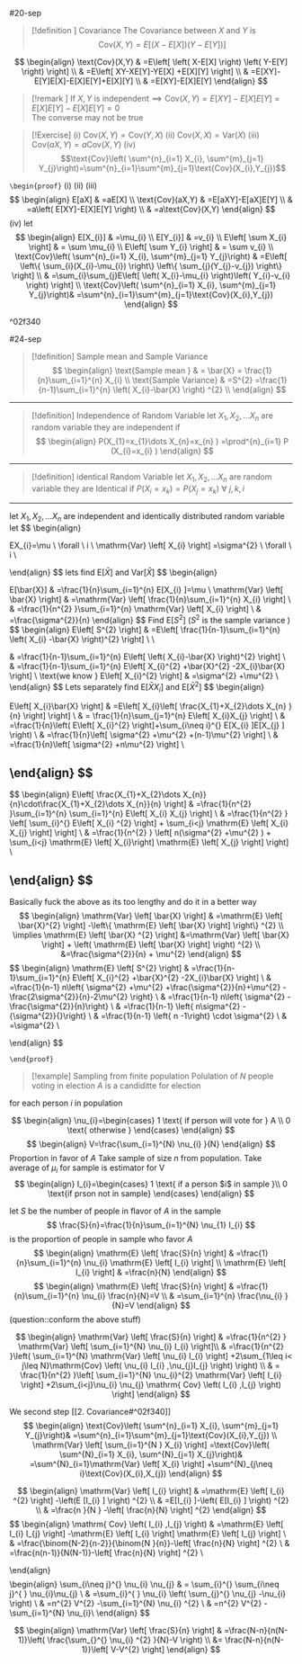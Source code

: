#20-sep 
> [!definition ] Covariance
> The Covariance between $X$ and $Y$ is $$\text{Cov}(X,Y)=E\left[ \left( X-E[X] \right) \left( Y-E[Y] \right)   \right] $$

$$
\begin{align}
\text{Cov}(X,Y) & =E\left[ \left( X-E[X] \right) \left( Y-E[Y] \right)   \right] \\
 & =E\left[ XY-XE[Y]-YE[X] +E[X][Y] \right]  \\
 & =E[XY]-E[Y]E[X]-E[X]E[Y]+E[X][Y] \\
 & =E[XY]-E[X]E[Y]
\end{align}
$$
> [!remark ] 
> If $X,Y$ is independent$\implies \text{Cov}(X,Y)=E[XY]-E[X]E[Y]=E[X]E[Y]-E[X]E[Y]=0$  
>The converse may not be true

> [!Exercise] 
>(i) $\text{Cov}(X,Y)=\text{Cov}(Y,X)$
>(ii) $\text{Cov}(X,X)= \text{Var}(X)$
>(iii) $\text{Cov}(aX,Y)=a\text{Cov}(X,Y)$
>(iv) $$\text{Cov}\left( \sum^{n}_{i=1} X_{i}, \sum^{m}_{j=1} Y_{j}\right)=\sum^{n}_{i=1}\sum^{m}_{j=1}\text{Cov}(X_{i},Y_{j})$$
>

`\begin{proof}`
(i)
(ii)
(iii)
$$
\begin{align}
E[aX] & =aE[X] \\
\text{Cov}(aX,Y) & =E[aXY]-E[aX]E[Y] \\
 & =a\left( E[XY]-E[X]E[Y] \right)  \\
 & =a\text{Cov}(X,Y)
\end{align}
$$
(iv) let
$$
\begin{align}
E[X_{i}] & =\mu_{i} \\
E[Y_{i}] & =v_{i} \\
E\left[ \sum X_{i} \right] & = \sum \mu_{i} \\
E\left[ \sum Y_{i} \right] & = \sum v_{i} \\
\text{Cov}\left( \sum^{n}_{i=1} X_{i}, \sum^{m}_{j=1} Y_{j}\right) & =E\left[ \left\{  \sum_{i}(X_{i}-\mu_{i}) \right\} \left\{  \sum_{j}(Y_{j}-v_{j}) \right\} \right] \\
 & =\sum_{i}\sum_{j}E\left[ \left( X_{i}-\mu_{i}  \right)\left( Y_{i}-v_{i} \right)   \right]  \\
 \text{Cov}\left( \sum^{n}_{i=1} X_{i}, \sum^{m}_{j=1} Y_{j}\right)& =\sum^{n}_{i=1}\sum^{m}_{j=1}\text{Cov}(X_{i},Y_{j})
\end{align}
$$

^02f340

#24-sep 

> [!definition] Sample mean and Sample Variance
$$
\begin{align}
\text{Sample mean } &  = \bar{X} = \frac{1}{n}\sum_{i=1}^{n} X_{i}  \\
\text{Sample Variance} & =S^{2} =\frac{1}{n-1}\sum_{i=1}^{n} \left( X_{i}-\bar{X}  \right) ^{2}  \\
\end{align}
$$


---
>[!definition] Independence of Random Variable 
>let $X_{1},X_{2},\dots X_{n}$ are random variable they are independent if 
$$
\begin{align}
P(X_{1}=x_{1}\dots X_{n}=x_{n}  ) =\prod^{n}_{i=1} P  (X_{i}=x_{i}  )  
\end{align}
$$

---
>[!definition] identical Random Variable 
>let $X_{1},X_{2},\dots X_{n}$ are random variable they are Identical if 
$P(X_{i}=x_{k})=P(X_{j}=x_{k}) \ \forall \ j,k,i$

---
let $X_{1},X_{2},\dots X_{n}$ are independent and identically distributed random variable 
let 
$$
\begin{align}


EX_{i}=\mu \ \forall \ i \\
\mathrm{Var} \left[ X_{i}  \right] =\sigma^{2}  \ \forall \ i \\

\end{align}
$$
lets find $\mathrm{E} \left[ \bar{X} \right]$ and $\mathrm{Var} \left[ \bar{X} \right]$ 
$$
\begin{align}

E[\bar{X}] & =\frac{1}{n}\sum_{i=1}^{n} E[X_{i} ]=\mu \\
		\mathrm{Var} \left[ \bar{X} \right] &  =\mathrm{Var} \left[ \frac{1}{n}\sum_{i=1}^{n} X_{i}  \right]  \\
 & =\frac{1}{n^{2} }\sum_{i=1}^{n}  \mathrm{Var} \left[ X_{i}  \right]  \\
 & =\frac{\sigma^{2}}{n}
\end{align}
$$
Find $\mathrm{E} \left[ S^{2} \right]$ ($S^{2}$ is the sample variance ) 
$$
\begin{align}
			E\left[ S^{2}  \right]  & =E\left[ \frac{1}{n-1}\sum_{i=1}^{n} \left( X_{i} -\bar{X}  \right)^{2}   \right]  \\ \\

 & =\frac{1}{n-1}\sum_{i=1}^{n} E\left[ \left( X_{i}-\bar{X}  \right)^{2} \right] \\
 & =\frac{1}{n-1}\sum_{i=1}^{n} E\left[  X_{i}^{2} +\bar{X}^{2} -2X_{i}\bar{X}   \right]  \\
\text{we know } E\left[ X_{i}^{2}  \right]  & =\sigma^{2} +\mu^{2}   \\
\end{align}
$$
Lets separately find  $\mathrm{E} \left[ \bar{X} X_{i}\right]$ and $\mathrm{E} \left[ \bar{X}^{2} \right]$ 
$$
\begin{align}

E\left[ X_{i}\bar{X}  \right]  & =E\left[ X_{i}\left[ \frac{X_{1}+X_{2}\dots X_{n} }{n} \right]   \right]  \\
		 & = \frac{1}{n}\sum_{j=1}^{n} E\left[ X_{i}X_{j}   \right]  \\
	 & =\frac{1}{n}\left( E\left[ X_{i}^{2} \right]+\sum_{i\neq i}^{}   E[X_{i} ]E[X_{j} ]  \right)  \\
	 & =\frac{1}{n}\left[ \sigma^{2} +\mu^{2} +(n-1)\mu^{2}  \right]  \\
	 & =\frac{1}{n}\left[ \sigma^{2}  +n\mu^{2}  \right]  \\
 
\end{align}
$$
---
$$
\begin{align}
  E\left[ \frac{X_{1}+X_{2}\dots X_{n}}{n}\cdot\frac{X_{1}+X_{2}\dots X_{n}}{n} \right] 
 & =\frac{1}{n^{2} }\sum_{i=1}^{n} \sum_{i=1}^{n} E\left[ X_{i}  X_{j}  \right]  \\
& =\frac{1}{n^{2} } \left[ \sum_{i}^{} E\left[ X_{i} ^{2}  \right]  + \sum_{i<j} \mathrm{E} \left[ X_{i} X_{j}  \right] \right]  \\
& =\frac{1}{n^{2} } \left[ n(\sigma^{2} +\mu^{2} ) + \sum_{i<j} \mathrm{E} \left[ X_{i}\right]  \mathrm{E} \left[ X_{j} \right] \right] \\

\end{align}
$$
---

Basically fuck the above as its too lengthy and do it in a better way
$$
\begin{align}
	\mathrm{Var} \left[ \bar{X} \right]  & =\mathrm{E} \left[ \bar{X}^{2}  \right]  -\left\{ \mathrm{E} \left[ \bar{X} \right]  \right\} ^{2}  \\
		\implies \mathrm{E} \left[ \bar{X} ^{2} \right]  &=\mathrm{Var} \left[ \bar{X} \right] + \left( \mathrm{E} \left[ \bar{X} \right]  \right) ^{2} \\
 &=\frac{\sigma^{2}}{n}  + \mu^{2} 
\end{align}
$$
$$
\begin{align}
\mathrm{E} \left[ S^{2}  \right]  & =\frac{1}{n-1}\sum_{i=1}^{n} E\left[  X_{i}^{2} +\bar{X}^{2} -2X_{i}\bar{X}   \right]   \\
 & =\frac{1}{n-1} n\left\{ \sigma^{2} +\mu^{2} +\frac{\sigma^{2}}{n}+\mu^{2} -\frac{2\sigma^{2}}{n}-2\mu^{2} \right\} \\
 & =\frac{1}{n-1} n\left\{ \sigma^{2}  -\frac{\sigma^{2}}{n}\right\} \\
 & =\frac{1}{n-1} \left\{ n\sigma^{2}  -{\sigma^{2}}{}\right\} \\
 & =\frac{1}{n-1} \left\{ n  -1\right\} \cdot \sigma^{2}  \\
 & =\sigma^{2}  \\

\end{align}
$$

`\end{proof}`

<div class="math math-block is-loaded" ></div>



> [!example] Sampling from finite population 
> Polulation of $N$ people voting in election $A$ is a candiditte for election

for each person $i$ in population

$$
\begin{align}
\nu_{i}=\begin{cases}
1 \text{ if person will vote for  } A  \\
0 \text{ otherwise }
\end{cases} 
\end{align}
$$
$$
\begin{align}
	V=\frac{\sum_{i=1}^{N} \nu_{i} }{N}
\end{align}
$$
Proportion in favor of $A$ 
Take sample of size $n$ from population.
Take average of $\mu_{i}$ for sample is estimator for V
$$
\begin{align}
I_{i}=\begin{cases}
1 \text{ if a person $i$ in sample }\\
0 \text{if prson not in sample}
\end{cases} 
\end{align}
$$

let $S$ be the number of people in flavor of $A$ in the sample 
$$
\frac{S}{n}=\frac{1}{n}\sum_{i=1}^{N} \nu_{1} I_{i} 
$$
is the proportion of people in sample who favor $A$ 
$$
\begin{align}
			\mathrm{E} \left[ \frac{S}{n} \right]  & =\frac{1}{n}\sum_{i=1}^{n} \nu_{i} \mathrm{E} \left[ I_{i}  \right]  \\
	\mathrm{E} \left[ I_{i}  \right]  & =\frac{n}{N}
\end{align}
$$
$$
\begin{align}
				\mathrm{E} \left[ \frac{S}{n} \right]  & =\frac{1}{n}\sum_{i=1}^{n} \nu_{i} \frac{n}{N}=V  \\
& =\sum_{i=1}^{n} \frac{\nu_{i} }{N}=V
\end{align}
$$
(question::conform the above stuff)

$$
\begin{align}
		\mathrm{Var} \left[ \frac{S}{n} \right]  & =\frac{1}{n^{2} }  \mathrm{Var} \left[ \sum_{i=1}^{N} \nu_{i} I_{i}  \right]\\
		 & =\frac{1}{n^{2} }\left( \sum_{i=1}^{N} \mathrm{Var} \left[ \nu_{i} I_{i}  \right]  +2\sum_{1\leq i< j\leq N}\mathrm{Cov} \left( \nu_{i} I_{i} ,\nu_{j}I_{j}   \right)  \right)  \\
				 & = \frac{1}{n^{2} }\left[ \sum_{i=1}^{N} \nu_{i}^{2} \mathrm{Var} \left[ I_{i}  \right] +2\sum_{i<j}\nu_{i} \nu_{j} \mathrm{ Cov} \left( I_{i} ,I_{j}  \right)    \right] 
\end{align}
$$

We second step [[2. Covariance#^02f340]]  
$$
\begin{align}
 \text{Cov}\left( \sum^{n}_{i=1} X_{i}, \sum^{m}_{j=1} Y_{j}\right)& =\sum^{n}_{i=1}\sum^{m}_{j=1}\text{Cov}(X_{i},Y_{j}) \\
 \mathrm{Var} \left[ \sum_{i=1}^{N } X_{i}   \right] =\text{Cov}\left( \sum^{N}_{i=1} X_{i}, \sum^{N}_{j=1} X_{j}\right)& =\sum^{N}_{i=1}\mathrm{Var} \left[ X_{i}  \right] +\sum^{N}_{j\neq i}\text{Cov}(X_{i},X_{j})
\end{align}
$$



$$
\begin{align}
\mathrm{Var} \left[ I_{i}  \right] &   =\mathrm{E} \left[ I_{i} ^{2}  \right] -\left(E [I_{i} ] \right) ^{2}  \\
		 & =E[I_{i} ]-\left( E[I_{i} ] \right) ^{2}  \\
			 & =\frac{n }{N } -\left[ \frac{n}{N} \right] ^{2} 
\end{align}
$$
$$
\begin{align}
\mathrm{ Cov} \left( I_{i} ,I_{j}  \right) &  =\mathrm{E} \left[ I_{i} I_{j}  \right] -\mathrm{E} \left[ I_{i}  \right] \mathrm{E} \left[ I_{j}  \right]  \\
	 & =\frac{\binom{N-2}{n-2}}{\binom{N }{n}}-\left[ \frac{n}{N} \right] ^{2}  \\
	 & =\frac{n(n-1)}{N(N-1)}-\left[ \frac{n}{N} \right] ^{2}  \\

\end{align}
$$
$$
\begin{align}
\sum_{i\neq j}^{} \nu_{i} \nu_{j}  & = \sum_{i}^{} \sum_{i\neq j}^{ } \nu_{i}\nu_{j}   \\
& =\sum_{i}^{ } \nu_{i} \left( \sum_{j}^{} \nu_{j} -\nu_{i}  \right) \\
& =n^{2} V^{2} -\sum_{i=1}^{N} \nu_{i} ^{2} \\
& =n^{2} V^{2} -\sum_{i=1}^{N} \nu_{i}\\
\end{align}
$$

$$
\begin{align}
\mathrm{Var} \left[ \frac{S}{n} \right]  & =\frac{N-n}{n(N-1)}\left( \frac{\sum_{}^{} \nu_{i} ^{2} }{N}-V \right)  \\
&= \frac{N-n}{n(N-1)}\left[ V-V^{2}  \right] 
\end{align}
$$
